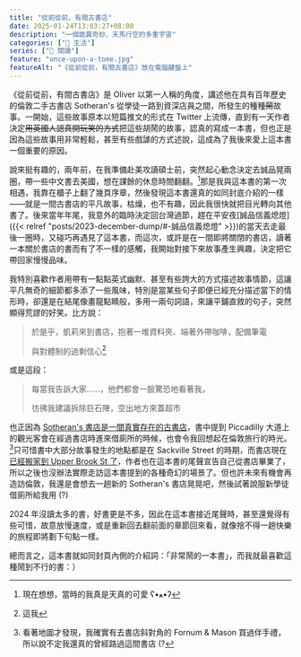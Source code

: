 ```yaml
---
title: "從前從前，有間古書店"
date: 2025-01-24T13:03:27+08:00
description: "一個詭異奇妙、天馬行空的多重宇宙"
categories: ["🍫 生活"]
series: ["📔 閱讀"]
feature: "once-upon-a-tome.jpg"
featureAlt: "《從前從前，有間古書店》放在電腦鍵盤上"
---
```


《從前從前，有間古書店》是 Oliver 以第一人稱的角度，講述他在具有百年歷史的倫敦二手古書店 Sotheran's 從學徒一路到資深店員之間，所發生的種種~~鬧~~故事。一開始，這些故事原本以短篇推文的形式在 Twitter 上流傳，直到有一天作者決定~~用英國人認真開玩笑的方式~~把這些胡鬧的故事，認真的寫成一本書，但也正是因為這些故事用非常輕鬆，甚至有些戲謔的方式述說，這成為了我後來愛上這本書一個重要的原因。

說來挺有趣的，兩年前，在我準備赴美攻讀碩士前，突然起心動念決定去誠品晃兩圈，帶一些中文書去美國，想在課餘的休息時間翻翻。[^1]那是我與這本書的第一次相遇，我靠在櫃子上翻了幾頁序章，然後發現這本書還真的如同封底介紹的一樣——就是一間古書店的平凡故事，枯燥，也不有趣，因此我很快就把目光轉向其他書了。後來當年年尾，我意外的臨時決定回台灣過節，趕在平安夜[誠品信義熄燈]({{< relref "posts/2023-december-dump/#-誠品信義熄燈" >}})的當天去走最後一圈時，又碰巧再遇見了這本書，而這次，或許是在一間即將關閉的書店，讀著一本關於書店的書而有了不一樣的感觸，我開始對接下來故事產生興趣，決定把它帶回家慢慢品味。

我特別喜歡作者用帶有一點點英式幽默、甚至有些誇大的方式描述故事情節，這讓平凡無奇的細節都多添了一些風味，特別是當某些句子即便已經充分描述當下的情形時，卻還是在結尾像畫龍點睛般，多用一兩句詞語，來讓平鋪直敘的句子，突然顯得荒謬的好笑。比方說：

> 於是乎，凱莉來到書店，抱著一堆資料夾、端著外帶咖啡，配備筆電
> 
> 與對體制的過剩信心[^2]

或是這段：

> 每當我告訴大家......，他們都會一臉驚恐地看著我，
>
> 彷彿我建議拆除巨石陣，空出地方來蓋超市

也正因為 [Sotheran's 書店是一間真實存在的古書店](https://maps.app.goo.gl/DNjMFRu7NHD37r69A)，書中提到 Piccadilly 大道上的觀光客會在經過書店時進來借廁所的時候，也會令我回想起在倫敦旅行的時光。[^3]只可惜書中大部分故事發生的地點都是在 Sackville Street 的時期，而書店現在[已經搬家到 Upper Brook St 了](https://x.com/Sotherans/status/1727807155070259662)，作者也在這本書的尾聲宣告自己從書店畢業了，所以之後也沒辦法實際走訪這本書提到的各種奇幻的場景了。但也許未來有機會再造訪倫敦，我還是會想去一趟新的 Sotheran's 書店晃晃吧，然後試著說服新學徒借廁所給我用 (?)

2024 年沒讀太多的書，好書更是不多，因此在這本書接近尾聲時，甚至還覺得有些可惜，故意放慢速度，或是重新回去翻前面的章節回來看，就像捨不得一趟快樂的旅程即將劃下句點一樣。

總而言之，這本書就如同封頁內側的介紹詞：「非常鬧的一本書」，而我就最喜歡這種鬧到不行的書：）

[^1]: 現在想想，當時的我真是天真的可愛 ʕ•ﻌ•ʔ
[^2]: 這我
[^3]: 看著地圖才發現，我確實有去書店斜對角的 Fornum & Mason 買過伴手禮，所以說不定我還真的曾經路過這間書店 (?
